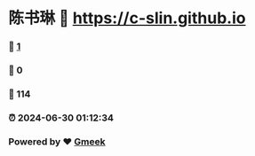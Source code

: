 # 陈书琳 :link: https://c-slin.github.io 
### :page_facing_up: [1](https://c-slin.github.io/tag.html) 
### :speech_balloon: 0 
### :hibiscus: 114 
### :alarm_clock: 2024-06-30 01:12:34 
### Powered by :heart: [Gmeek](https://github.com/Meekdai/Gmeek)
